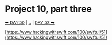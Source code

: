 # Project 10, part three

[⬅ DAY 50](../day_50) | [..](../) | [DAY 52 ➡](../day_52)

[https://www.hackingwithswift.com/100/swiftui/51](https://www.hackingwithswift.com/100/swiftui/51)
